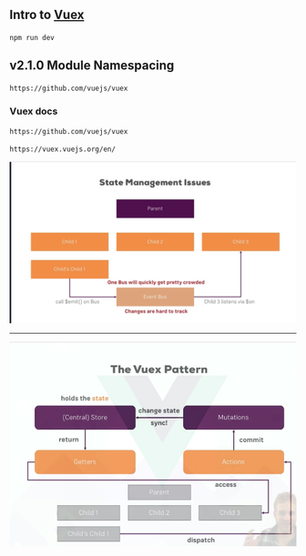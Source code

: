 ## Intro to [Vuex](https://vuex.vuejs.org/)
`npm run dev`

## v2.1.0 Module Namespacing
`https://github.com/vuejs/vuex`

### Vuex docs
`https://github.com/vuejs/vuex`

`https://vuex.vuejs.org/en/`

![alt text](vuex.png?raw=true "app image")
___
![alt text](vuex-pat.png?raw=true "app image")
